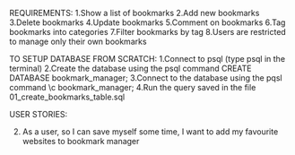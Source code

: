 REQUIREMENTS:
1.Show a list of bookmarks
2.Add new bookmarks
3.Delete bookmarks
4.Update bookmarks
5.Comment on bookmarks
6.Tag bookmarks into categories
7.Filter bookmarks by tag
8.Users are restricted to manage only their own bookmarks

TO SETUP DATABASE FROM SCRATCH:
1.Connect to psql (type psql in the terminal)
2.Create the database using the psql command 
CREATE DATABASE bookmark_manager;
3.Connect to the database using the pqsl command 
\c bookmark_manager;
4.Run the query saved in the file 01_create_bookmarks_table.sql

USER STORIES:

<!-- 1. As a user
  so I can access my most-liked websites
  I want to see the list of my bookmarks -->

2. As a user,
   so I can save myself some time,
   I want to add my favourite websites to bookmark manager
 